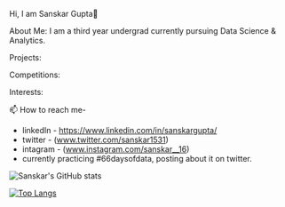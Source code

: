 Hi, I am Sanskar Gupta👋

About Me:
I am a third year undergrad currently pursuing Data Science & Analytics.


Projects:



Competitions:



Interests:



📫 How to reach me-
  - linkedIn - https://www.linkedin.com/in/sanskargupta/
  - twitter - (www.twitter.com/sanskar1531)
  - intagram - (www.instagram.com/sanskar__16)
- currently practicing #66daysofdata, posting about it on twitter. 
<!---
Sanskar-16/Sanskar-16 is a ✨ special ✨ repository because its `README.md` (this file) appears on your GitHub profile.
You can click the Preview link to take a look at your changes.
--->

![Sanskar's GitHub stats](https://github-readme-stats.vercel.app/api?username=sanskar-16&show_icons=true&theme=tokyonight)   

[![Top Langs](https://github-readme-stats.vercel.app/api/top-langs/?username=sanskar-16&layout=compact)](https://github.com/sanskar-16/github-readme-stats)

